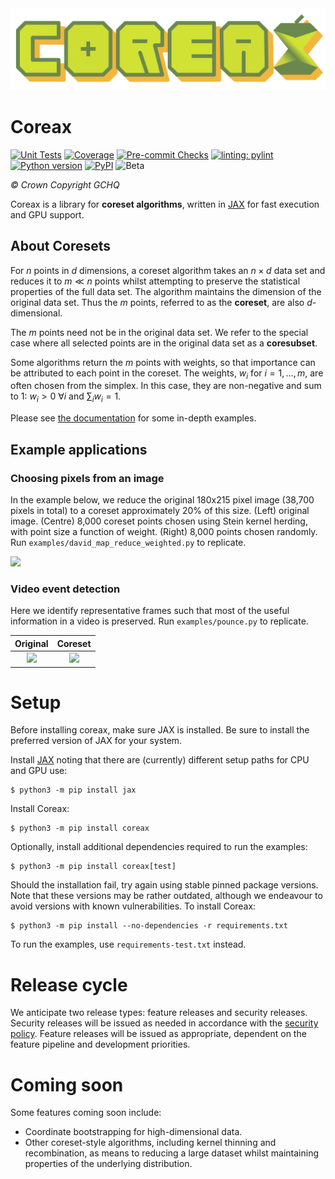 <div align="center">
    <img alt="Coreax logo" src="https://raw.githubusercontent.com/gchq/coreax/main/documentation/assets/Logo.svg">
</div>

# Coreax

[![Unit Tests](https://github.com/gchq/coreax/actions/workflows/unittests.yml/badge.svg)](https://github.com/gchq/coreax/actions/workflows/unittests.yml)
[![Coverage](https://img.shields.io/endpoint?url=https%3A%2F%2Fgist.githubusercontent.com%2Ftp832944%2F51dd332be75961a7dc903c67718028e1%2Fraw%2F413b109abaac5ba0551992791fe1c6539e38410a%2Fcoreax.json)](https://github.com/gchq/coreax/actions/workflows/coverage.yml)
[![Pre-commit Checks](https://github.com/gchq/coreax/actions/workflows/pre_commit_checks.yml/badge.svg)](https://github.com/gchq/coreax/actions/workflows/pre_commit_checks.yml)
[![linting: pylint](https://img.shields.io/badge/linting-pylint-yellowgreen)](https://github.com/pylint-dev/pylint)
[![Python version](https://img.shields.io/pypi/pyversions/coreax.svg)](https://pypi.org/project/coreax)
[![PyPI](https://img.shields.io/pypi/v/coreax)](https://pypi.org/project/coreax)
![Beta](https://img.shields.io/badge/pre--release-beta-red)

_© Crown Copyright GCHQ_

Coreax is a library for **coreset algorithms**, written in <a href="https://jax.readthedocs.io/en/latest/notebooks/quickstart.html" target="_blank">JAX</a> for fast execution and GPU support.

## About Coresets

For $n$ points in $d$ dimensions, a coreset algorithm takes an $n \times d$ data set and
reduces it to $m \ll n$ points whilst attempting to preserve the statistical properties
of the full data set. The algorithm maintains the dimension of the original data set.
Thus the $m$ points, referred to as the **coreset**, are also $d$-dimensional.

The $m$ points need not be in the original data set. We refer to the special case where
all selected points are in the original data set as a **coresubset**.

Some algorithms return the $m$ points with weights, so that importance can be
attributed to each point in the coreset. The weights, $w_i$ for $i=1,...,m$, are often
chosen from the simplex. In this case, they are non-negative and sum to 1:
$w_i >0$ $\forall i$ and $\sum_{i} w_i =1$.

Please see [the documentation](https://coreax.readthedocs.io/en/latest/quickstart.html) for some in-depth examples.


##  Example applications

### Choosing pixels from an image

In the example below, we reduce the original 180x215
pixel image (38,700 pixels in total) to a coreset approximately 20% of this size.
(Left) original image.
(Centre) 8,000 coreset points chosen using Stein kernel herding, with point size a
function of weight.
(Right) 8,000 points chosen randomly.
Run `examples/david_map_reduce_weighted.py` to  replicate.

![](https://raw.githubusercontent.com/gchq/coreax/main/examples/data/david_coreset.png)


### Video event detection

Here we identify representative frames such that most of the
useful information in a video is preserved.
Run `examples/pounce.py` to replicate.

|                                 Original                                 |                                     Coreset                                      |
|:------------------------------------------------------------------------:|:--------------------------------------------------------------------------------:|
| ![](https://raw.githubusercontent.com/gchq/coreax/main/examples/pounce/pounce.gif) | ![](https://raw.githubusercontent.com/gchq/coreax/main/examples/pounce/pounce_coreset.gif) |


# Setup
Before installing coreax, make sure JAX is installed. Be sure to install the preferred
version of JAX for your system.

Install [JAX](https://jax.readthedocs.io/en/latest/installation.html) noting that there
are (currently) different setup paths for CPU and GPU use:
```shell
$ python3 -m pip install jax
```

Install Coreax:
```shell
$ python3 -m pip install coreax
```

Optionally, install additional dependencies required to run the examples:
```shell
$ python3 -m pip install coreax[test]
```

Should the installation fail, try again using stable pinned package versions. Note that
these versions may be rather outdated, although we endeavour to avoid versions with
known vulnerabilities. To install Coreax:
```shell
$ python3 -m pip install --no-dependencies -r requirements.txt
```

To run the examples, use `requirements-test.txt` instead.

# Release cycle
We anticipate two release types: feature releases and security releases. Security
releases will be issued as needed in accordance with the
[security policy](https://github.com/gchq/coreax/security/policy). Feature releases will
be issued as appropriate, dependent on the feature pipeline and development priorities.

# Coming soon
Some features coming soon include:
* Coordinate bootstrapping for high-dimensional data.
* Other coreset-style algorithms, including kernel thinning and recombination, as means
to reducing a large dataset whilst maintaining properties of the underlying distribution.
